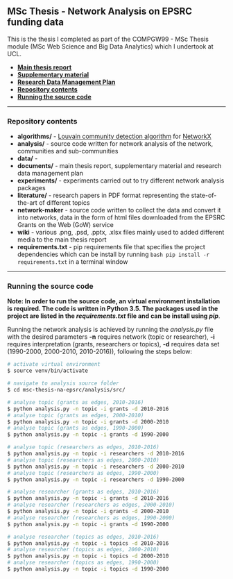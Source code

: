 ## MSc Thesis - Network Analysis on EPSRC funding data

This is the thesis I completed as part of the COMPGW99 - MSc Thesis module (MSc Web Science and Big Data Analytics) which I undertook at UCL.

* **[Main thesis report](https://github.com/SergiuTripon/msc-thesis-na-epsrc/blob/master/documents/thesis/pdf/15110029_sergiu_tripon_epsrc_network_analysis.pdf)**
* **[Supplementary material](https://github.com/SergiuTripon/msc-thesis-na-epsrc/blob/master/documents/supplementary-material/15110029_sergiu_tripon_supplementary_material.pdf)**
* **[Research Data Management Plan](https://github.com/SergiuTripon/msc-thesis-na-epsrc/blob/master/documents/research-data-management-plan/pdf/15110029_sergiu_tripon_research_data_management_plan.pdf)**
* **[Repository contents](#user-content-repository-contents)**
* **[Running the source code](#user-content-running-the-source-code)**

---

### Repository contents

* **algorithms/** - [Louvain community detection algorithm](https://bitbucket.org/taynaud/python-louvain) for [NetworkX](https://networkx.github.io/)
* **analysis/** - source code written for network analysis of the network, communities and sub-communities
* **data/** - 
* **documents/** - main thesis report, supplementary material and research data management plan
* **experiments/** - experiments carried out to try different network analysis packages
* **literature/** - research papers in PDF format representing the state-of-the-art of different topics
* **network-maker** - source code written to collect the data and convert it into networks, data in the form of html files downloaded from the EPSRC Grants on the Web (GoW) service
* **wiki** - various .png, .psd, .pptx, .xlsx files mainly used to added different media to the main thesis report
* **requirements.txt** - pip requirements file that specifies the project dependencies which can be install by running ```bash pip install -r requirements.txt``` in a terminal window

---

### Running the source code

**Note: In order to run the source code, an virtual environment installation is required. The code is written in Python 3.5. The packages used in the project are listed in the _requirements.txt_ file and can be install using _pip_**.

Running the network analysis is achieved by running the *analysis.py* file with the desired parameters **-n** requires network (topic or researcher), **-i** requires interpretation (grants, researchers or topics), **-d** requires data set (1990-2000, 2000-2010, 2010-2016)), following the steps below:

```bash
# activate virtual environment
$ source venv/bin/activate

# navigate to analysis source folder
$ cd msc-thesis-na-epsrc/analysis/src/

# analyse topic (grants as edges, 2010-2016)
$ python analysis.py -n topic -i grants -d 2010-2016
# analyse topic (grants as edges, 2000-2010)
$ python analysis.py -n topic -i grants -d 2000-2010
# analyse topic (grants as edges, 1990-2000)
$ python analysis.py -n topic -i grants -d 1990-2000

# analyse topic (researchers as edges, 2010-2016)
$ python analysis.py -n topic -i researchers -d 2010-2016
# analyse topic (researchers as edges, 2000-2010)
$ python analysis.py -n topic -i researchers -d 2000-2010
# analyse topic (researchers as edges, 1990-2000)
$ python analysis.py -n topic -i researchers -d 1990-2000

# analyse researcher (grants as edges, 2010-2016)
$ python analysis.py -n topic -i grants -d 2010-2016
# analyse researcher (researchers as edges, 2000-2010)
$ python analysis.py -n topic -i grants -d 2000-2010
# analyse researcher (researchers as edges, 1990-2000)
$ python analysis.py -n topic -i grants -d 1990-2000

# analyse researcher (topics as edges, 2010-2016)
$ python analysis.py -n topic -i topics -d 2010-2016
# analyse researcher (topics as edges, 2000-2010)
$ python analysis.py -n topic -i topics -d 2000-2010
# analyse researcher (topics as edges, 1990-2000)
$ python analysis.py -n topic -i topics -d 1990-2000
```
